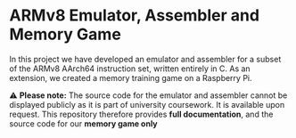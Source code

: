 # ARMv8 Emulator, Assembler and Memory Game

In this project we have developed an emulator and assembler for a subset of the ARMv8 AArch64 instruction set, written entirely in C. As an extension, we created a memory training game on a Raspberry Pi.

⚠️ **Please note:** The source code for the emulator and assembler cannot be displayed publicly as it is part of university coursework. It is available upon request. This repository therefore provides **full documentation**, and the source code for our **memory game only**
